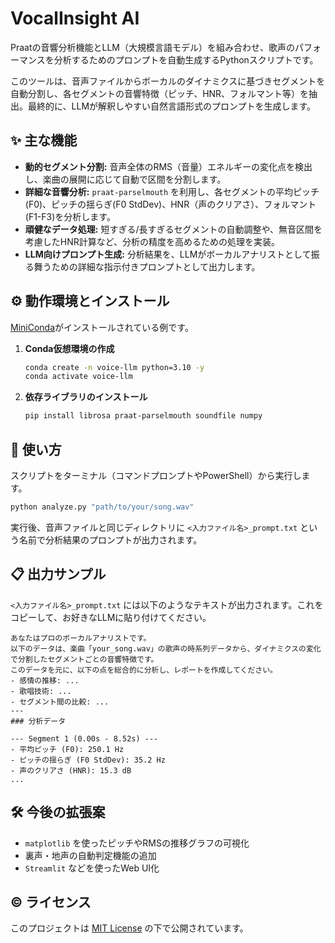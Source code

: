 # VocalInsight AI

Praatの音響分析機能とLLM（大規模言語モデル）を組み合わせ、歌声のパフォーマンスを分析するためのプロンプトを自動生成するPythonスクリプトです。

このツールは、音声ファイルからボーカルのダイナミクスに基づきセグメントを自動分割し、各セグメントの音響特徴（ピッチ、HNR、フォルマント等）を抽出。最終的に、LLMが解釈しやすい自然言語形式のプロンプトを生成します。

## ✨ 主な機能

- **動的セグメント分割:** 音声全体のRMS（音量）エネルギーの変化点を検出し、楽曲の展開に応じて自動で区間を分割します。
- **詳細な音響分析:** `praat-parselmouth` を利用し、各セグメントの平均ピッチ(F0)、ピッチの揺らぎ(F0 StdDev)、HNR（声のクリアさ）、フォルマント(F1-F3)を分析します。
- **頑健なデータ処理:** 短すぎる/長すぎるセグメントの自動調整や、無音区間を考慮したHNR計算など、分析の精度を高めるための処理を実装。
- **LLM向けプロンプト生成:** 分析結果を、LLMがボーカルアナリストとして振る舞うための詳細な指示付きプロンプトとして出力します。

## ⚙️ 動作環境とインストール

[MiniConda](https://docs.conda.io/en/latest/miniconda.html)がインストールされている例です。

1.  **Conda仮想環境の作成**
    ```bash
    conda create -n voice-llm python=3.10 -y
    conda activate voice-llm
    ```

2.  **依存ライブラリのインストール**
    ```bash
    pip install librosa praat-parselmouth soundfile numpy
    ```

## 🚀 使い方

スクリプトをターミナル（コマンドプロンプトやPowerShell）から実行します。

```bash
python analyze.py "path/to/your/song.wav"
```

実行後、音声ファイルと同じディレクトリに `<入力ファイル名>_prompt.txt` という名前で分析結果のプロンプトが出力されます。

## 📋 出力サンプル

`<入力ファイル名>_prompt.txt` には以下のようなテキストが出力されます。これをコピーして、お好きなLLMに貼り付けてください。

```text
あなたはプロのボーカルアナリストです。
以下のデータは、楽曲「your_song.wav」の歌声の時系列データから、ダイナミクスの変化で分割したセグメントごとの音響特徴です。
このデータを元に、以下の点を総合的に分析し、レポートを作成してください。
- 感情の推移: ...
- 歌唱技術: ...
- セグメント間の比較: ...
---
### 分析データ

--- Segment 1 (0.00s - 8.52s) ---
- 平均ピッチ (F0): 250.1 Hz
- ピッチの揺らぎ (F0 StdDev): 35.2 Hz
- 声のクリアさ (HNR): 15.3 dB
...
```

## 🛠 今後の拡張案

* `matplotlib` を使ったピッチやRMSの推移グラフの可視化
* 裏声・地声の自動判定機能の追加
* `Streamlit` などを使ったWeb UI化

## ©️ ライセンス

このプロジェクトは [MIT License](LICENSE) の下で公開されています。